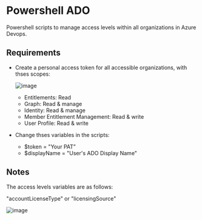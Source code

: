 # Powershell ADO

Powershell scripts to manage access levels within all organizations in Azure Devops.

## Requirements
- Create a personal access token for all accessible organizations, with thses scopes:

  ![image](https://user-images.githubusercontent.com/88986177/234857318-c82a6e44-4f30-4850-9d7c-f0e01fe740f9.png)

  - Entitlements: Read
  - Graph: Read & manage
  - Identity: Read & manage
  - Member Entitlement Management: Read & write
  - User Profile: Read & write

- Change thses variables in the scripts:
  - $token = "Your PAT” 
  - $displayName = "User's ADO Display Name"

## Notes

The access levels variables are as follows:

"accountLicenseType" or "licensingSource"

![image](https://user-images.githubusercontent.com/88986177/234867143-92a56517-6105-46a6-b865-c03fed0512df.png)
